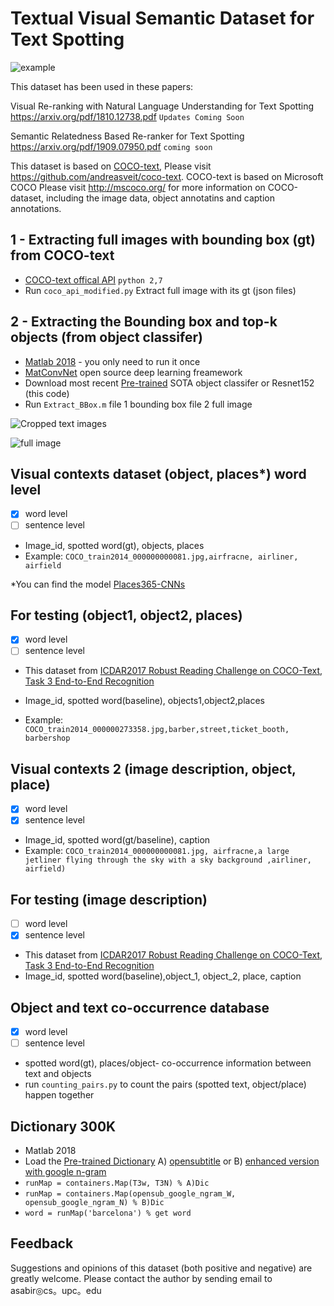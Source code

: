 # Textual Visual Semantic Dataset for Text Spotting  
<!---Visual Re-ranking with Natural Language Understanding for Text Spotting -->

![example](https://github.com/ahmedssabir/dataset/blob/master/example.jpg)


This dataset has been used in these papers:

Visual Re-ranking with Natural Language Understanding for Text Spotting https://arxiv.org/pdf/1810.12738.pdf `Updates Coming Soon`

Semantic Relatedness Based Re-ranker for Text Spotting https://arxiv.org/pdf/1909.07950.pdf  `coming soon`

This dataset is based on [COCO-text], Please visit https://github.com/andreasveit/coco-text. COCO-text is based on Microsoft COCO Please visit http://mscoco.org/ for more information on COCO-dataset, including the image data, object annotatins and caption annotations.

[COCO-text]:https://github.com/andreasveit/coco-text
## 1 - Extracting  full images with bounding box (gt) from COCO-text
- [COCO-text offical API][4] `python 2,7` 
- Run `coco_api_modified.py` Extract full image with its gt (json files) 

[4]: https://github.com/andreasveit/coco-text

## 2 -  Extracting  the Bounding box and top-k objects (from object classifer) 
- [Matlab 2018][3] - you only need to run it once 
- [MatConvNet][1] open source deep learning freamework 
- Download most recent [Pre-trained] SOTA object classifer or Resnet152 (this code)  
- Run `Extract_BBox.m` file 1 bounding box file 2 full image 


![Cropped text images](https://github.com/ahmedssabir/dataset/blob/master/COCO_train2014_000000000081_s.jpg)


![full image](https://github.com/ahmedssabir/dataset/blob/master/COCO_train2014_000000000081.jpg)

[3]: https://www.mathworks.com/campaigns/products/trials.html
[1]:http://www.vlfeat.org/matconvnet/install/
[Pre-trained]:http://www.vlfeat.org/matconvnet/pretrained



  ## Visual contexts dataset (object, places*)  word level   
- [x] word level
- [ ] sentence level
 - Image_id, spotted word(gt), objects, places
 -  Example: `COCO_train2014_000000000081.jpg,airfracne, airliner, airfield`
 
*You can find the model [Places365-CNNs] 


[Places365-CNNs]:https://github.com/CSAILVision/places365
 
 ## For testing (object1, object2, places) 
- [x] word level
- [ ] sentence level
- This dataset from [ICDAR2017 Robust Reading Challenge on COCO-Text][5], [Task 3 End-to-End Recognition][6] 

- Image_id, spotted word(baseline), objects1,object2,places
 -  Example: `COCO_train2014_000000273358.jpg,barber,street,ticket_booth, barbershop`


 ## Visual contexts 2 (image description, object, place) 
- [x] word level
- [x] sentence level
 - Image_id, spotted word(gt/baseline), caption
 - Example: `COCO_train2014_000000000081.jpg, airfracne,a large jetliner flying through the sky with a sky background ,airliner, airfield)`
 
 
 ## For testing  (image description) 
- [ ] word level
- [x] sentence level
- This dataset from [ICDAR2017 Robust Reading Challenge on COCO-Text][5], [Task 3 End-to-End Recognition][6] 
- Image_id, spotted word(baseline),object_1, object_2, place, caption

 ## Object and text co-occurrence database 
- [x] word level 
- [ ] sentence level
- spotted word(gt), places/object- co-occurrence information between text and objects
- run `counting_pairs.py` to count the pairs (spotted text, object/place) happen together 

[5]:http://rrc.cvc.uab.es/?ch=5&com=introduction
[6]:http://rrc.cvc.uab.es/?ch=5&com=tasks


## Dictionary 300K 
- Matlab 2018 
- Load the [Pre-trained Dictionary] A) [opensubtitle](https://www.duo.uio.no/bitstream/handle/10852/50459/947_Paper.pdf?sequence=4)   or B) [enhanced version with google n-gram](https://books.google.com/ngrams/info)   
- `runMap = containers.Map(T3w, T3N) % A)Dic` 
- `runMap = containers.Map(opensub_google_ngram_W, opensub_google_ngram_N) % B)Dic`
- `word = runMap('barcelona') % get word`  

[Pre-trained Dictionary]:https://www.dropbox.com/sh/1af43nvlmac54ib/AADyRtK4ztyTS65hull1gyxMa?dl=0
[opensubtitle]:https://www.duo.uio.no/bitstream/handle/10852/50459

## Feedback
Suggestions and opinions of this dataset (both positive and negative) are greatly welcome. Please contact the author by sending email to asabir◎cs。upc。edu
 
